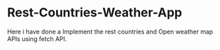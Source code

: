# Rest-Countries-Weather-App
Here i have done a Implement the rest countries and Open weather map APIs using fetch API.
